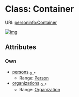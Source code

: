 
# Class: Container



URI: [personinfo:Container](https://w3id.org/linkml/examples/personinfo/Container)


[![img](https://yuml.me/diagram/nofunky;dir:TB/class/[Person],[Organization],[Organization]<organizations%200..*-++[Container],[Person]<persons%200..*-++[Container])](https://yuml.me/diagram/nofunky;dir:TB/class/[Person],[Organization],[Organization]<organizations%200..*-++[Container],[Person]<persons%200..*-++[Container])

## Attributes


### Own

 * [persons](persons.md)  <sub>0..\*</sub>
     * Range: [Person](Person.md)
 * [organizations](organizations.md)  <sub>0..\*</sub>
     * Range: [Organization](Organization.md)
